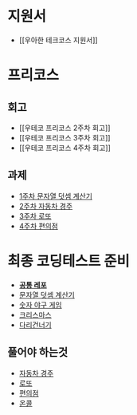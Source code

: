 # 지원서
- [[우아한 테크코스 지원서]]
# 프리코스
## 회고
- [[우테코 프리코스 2주차 회고]]
- [[우테코 프리코스 3주차 회고]]
- [[우테코 프리코스 4주차 회고]]
## 과제
- [1주차 문자열 덧셈 계산기](https://github.com/woowacourse-precourse/java-calculator-7/pull/82)
- [2주차 자동차 경주](https://github.com/woowacourse-precourse/java-racingcar-7/pull/542)
- [3주차 로또](https://github.com/woowacourse-precourse/java-lotto-7/pull/557)
- [4주차 편의점](https://github.com/Dompoo/java-convenience-store-7-Dompoo)
# 최종 코딩테스트 준비
- [**공통 레포**](https://github.com/woowacourse-java-study)
- [문자열 덧셈 계산기](https://github.com/Dompoo/java-calculator)
- [숫자 야구 게임](https://github.com/Dompoo/java-baseball)
- [크리스마스](https://github.com/Dompoo/java-christmas)
- [다리건너기](https://github.com/Dompoo/java-bridge)
## 풀어야 하는것
- [자동차 경주](https://github.com/woowacourse-java-study/java-racingcar)
- [로또](https://github.com/woowacourse-java-study/java-lotto)
- [편의점](https://github.com/woowacourse-java-study/java-convenience-store)
- [온콜](https://github.com/woowacourse-java-study/java-oncall)